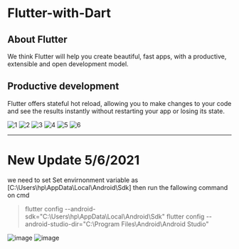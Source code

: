 # Flutter-with-Dart

## About Flutter

We think Flutter will help you create beautiful, fast apps, with a productive,
extensible and open development model.
## Productive development
Flutter offers stateful hot reload, allowing you to make changes to your code and see the results instantly without restarting your app or losing its state.

![1](https://user-images.githubusercontent.com/49730521/89096661-fdfebd80-d3f5-11ea-9c0f-68ac88c495a0.PNG)
![2](https://user-images.githubusercontent.com/49730521/89096663-01924480-d3f6-11ea-8afb-3af90149d913.PNG)
![3](https://user-images.githubusercontent.com/49730521/89096666-03f49e80-d3f6-11ea-9766-dd63acd3a62b.PNG)
![4](https://user-images.githubusercontent.com/49730521/89096668-05be6200-d3f6-11ea-9226-3bdad7f82822.PNG)
![5](https://user-images.githubusercontent.com/49730521/89096670-07882580-d3f6-11ea-8c9d-0dda90cf3f1c.PNG)
![6](https://user-images.githubusercontent.com/49730521/89096673-08b95280-d3f6-11ea-87db-409b3035dd34.PNG)

----------------------------------------------------------------------------------------------------------------------------------------------

# New Update  5/6/2021
we need to set 
Set envirnonment variable as [C:\Users\hp\AppData\Local\Android\Sdk] then run the fallowing command on cmd
> flutter  config  --android-sdk="C:\Users\hp\AppData\Local\Android\Sdk"
> flutter  config   --android-studio-dir="C:\Program Files\Android\Android Studio"

![image](https://user-images.githubusercontent.com/49730521/120898525-d5180c00-c648-11eb-9e9d-375e2ef55d84.png)
![image](https://user-images.githubusercontent.com/49730521/120898545-ebbe6300-c648-11eb-8d25-c648d9f06e2c.png)

